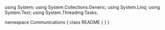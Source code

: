 ﻿using System;
using System.Collections.Generic;
using System.Linq;
using System.Text;
using System.Threading.Tasks;

namespace Communications
{
    class README
    {
    }
}

